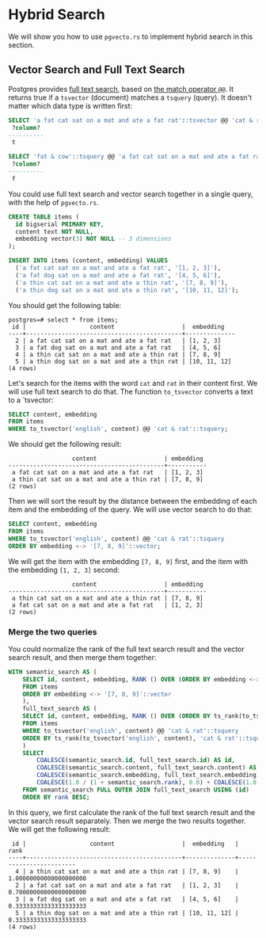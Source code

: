 # Hybrid Search

We will show you how to use `pgvecto.rs` to implement hybrid search in this section.

## Vector Search and Full Text Search

Postgres provides [full text search](https://www.postgresql.org/docs/current/textsearch-intro.html), based on [the match operator `@@`](https://www.postgresql.org/docs/current/textsearch-intro.html#TEXTSEARCH-MATCHING). It returns true if a `tsvector` (document) matches a `tsquery` (query). It doesn't matter which data type is written first:

```sql
SELECT 'a fat cat sat on a mat and ate a fat rat'::tsvector @@ 'cat & rat'::tsquery;
 ?column?
----------
 t

SELECT 'fat & cow'::tsquery @@ 'a fat cat sat on a mat and ate a fat rat'::tsvector;
 ?column?
----------
 f
```

You could use full text search and vector search together in a single query, with the help of `pgvecto.rs`.

```sql
CREATE TABLE items (
  id bigserial PRIMARY KEY,
  content text NOT NULL,
  embedding vector(3) NOT NULL -- 3 dimensions
);

INSERT INTO items (content, embedding) VALUES
  ('a fat cat sat on a mat and ate a fat rat', '[1, 2, 3]'),
  ('a fat dog sat on a mat and ate a fat rat', '[4, 5, 6]'),
  ('a thin cat sat on a mat and ate a thin rat', '[7, 8, 9]'),
  ('a thin dog sat on a mat and ate a thin rat', '[10, 11, 12]');
```

You should get the following table:

```
postgres=# select * from items;
 id |                  content                   |  embedding   
----+--------------------------------------------+--------------
  2 | a fat cat sat on a mat and ate a fat rat   | [1, 2, 3]
  3 | a fat dog sat on a mat and ate a fat rat   | [4, 5, 6]
  4 | a thin cat sat on a mat and ate a thin rat | [7, 8, 9]
  5 | a thin dog sat on a mat and ate a thin rat | [10, 11, 12]
(4 rows)
```

Let's search for the items with the word `cat` and `rat` in their content first. We will use full text search to do that. The function `to_tsvector` converts a text to a `tsvector:

```sql
SELECT content, embedding
FROM items
WHERE to_tsvector('english', content) @@ 'cat & rat'::tsquery;
```

We should get the following result:

```
                  content                   | embedding 
--------------------------------------------+-----------
 a fat cat sat on a mat and ate a fat rat   | [1, 2, 3]
 a thin cat sat on a mat and ate a thin rat | [7, 8, 9]
(2 rows)
```

Then we will sort the result by the distance between the embedding of each item and the embedding of the query. We will use vector search to do that:

```sql
SELECT content, embedding
FROM items
WHERE to_tsvector('english', content) @@ 'cat & rat'::tsquery
ORDER BY embedding <-> '[7, 8, 9]'::vector;
```

We will get the item with the embedding `[7, 8, 9]` first, and the item with the embedding `[1, 2, 3]` second:

```
                  content                   | embedding 
--------------------------------------------+-----------
 a thin cat sat on a mat and ate a thin rat | [7, 8, 9]
 a fat cat sat on a mat and ate a fat rat   | [1, 2, 3]
(2 rows)
```

### Merge the two queries

You could normalize the rank of the full text search result and the vector search result, and then merge them together:

```sql
WITH semantic_search AS (
    SELECT id, content, embedding, RANK () OVER (ORDER BY embedding <-> '[7, 8, 9]') AS rank
    FROM items
    ORDER BY embedding <-> '[7, 8, 9]'::vector
    ), 
    full_text_search AS (
    SELECT id, content, embedding, RANK () OVER (ORDER BY ts_rank(to_tsvector('english', content), 'cat & rat'::tsquery) DESC) AS rank
    FROM items
    WHERE to_tsvector('english', content) @@ 'cat & rat'::tsquery
    ORDER BY ts_rank(to_tsvector('english', content), 'cat & rat'::tsquery) DESC
    )
    SELECT 
        COALESCE(semantic_search.id, full_text_search.id) AS id,
        COALESCE(semantic_search.content, full_text_search.content) AS content,
        COALESCE(semantic_search.embedding, full_text_search.embedding) AS embedding,
        COALESCE(1.0 / (1 + semantic_search.rank), 0.0) + COALESCE(1.0 / (1 + full_text_search.rank), 0.0) AS rank
    FROM semantic_search FULL OUTER JOIN full_text_search USING (id)
    ORDER BY rank DESC;
```

In this query, we first calculate the rank of the full text search result and the vector search result separately. Then we merge the two results together. We will get the following result:

```
 id |                  content                   |  embedding   |          rank          
----+--------------------------------------------+--------------+------------------------
  4 | a thin cat sat on a mat and ate a thin rat | [7, 8, 9]    | 1.00000000000000000000
  2 | a fat cat sat on a mat and ate a fat rat   | [1, 2, 3]    | 0.70000000000000000000
  3 | a fat dog sat on a mat and ate a fat rat   | [4, 5, 6]    | 0.33333333333333333333
  5 | a thin dog sat on a mat and ate a thin rat | [10, 11, 12] | 0.33333333333333333333
(4 rows)
```
